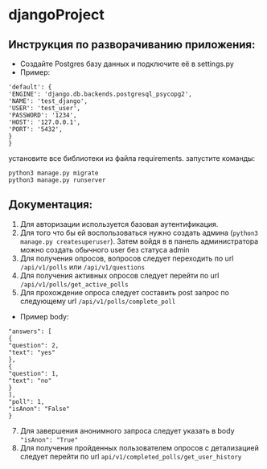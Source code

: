 # djangoProject

Инструкция по разворачиванию приложения:
-------------------------
* Создайте Postgres базу данных и подключите её в settings.py
* Пример:
``` DATABASES = {
'default': {
'ENGINE': 'django.db.backends.postgresql_psycopg2',
'NAME': 'test_django',
'USER': 'test_user',
'PASSWORD': '1234',
'HOST': '127.0.0.1',
'PORT': '5432',
}
} 
```
 
установите все библиотеки из файла requirements.
запустите команды:
``` 
python3 manage.py migrate
python3 manage.py runserver
```

Документация:
-------------------------
 
1. Для авторизации используется базовая аутентификация. 
2. Для того что бы ей воспользоваться нужно создать админа (` python3 manage.py createsuperuser `). Затем войдя в в панель администратора можно создать обычного user без статуса admin
3. Для получения опросов, вопросов следует переходить по url ` /api/v1/polls ` или ` /api/v1/questions `
4. Для получения активных опросов следует перейти по url  ` /api/v1/polls/get_active_polls `
5. Для прохождение опроса следует составить post запрос по следующему url ` /api/v1/polls/complete_poll `
* Пример body:
``` {
"answers": [
{
"question": 2,
"text": "yes"
},
{
"question": 1,
"text": "no"
}
],
"poll": 1,
"isAnon": "False"
}
```

7. Для завершения анонимного запроса следует указать в body ` "isAnon": "True" `
8. Для получения пройденных пользователем опросов с детализацией следует перейти по url ` api/v1/completed_polls/get_user_history `
